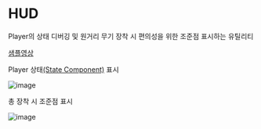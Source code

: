 # HUD

Player의 상태 디버깅 및 원거리 무기 장착 시 편의성을 위한 조준점 표시하는 유틸리티

[샘플영상](https://youtu.be/mCv3pT6CGbI)

Player 상태[(State Component)](https://github.com/HanYooTae/Unreal-Game-Project1/blob/main/%ED%94%84%EB%A1%9C%EC%A0%9D%ED%8A%B8%20%EA%B0%9C%EC%9A%94/Characters/Components/StateComponent.md) 표시

![image](https://github.com/HanYooTae/Unreal-Game-Project1/assets/41534351/f13b91cb-61bc-4423-ac95-3107cc39459b)


총 장착 시 조준점 표시

![image](https://github.com/HanYooTae/Unreal-Game-Project1/assets/41534351/a0b3e990-6514-4ccd-b599-b6d94fe97f4b)
